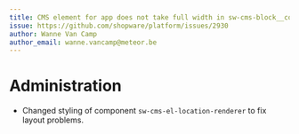 ```yaml
---
title: CMS element for app does not take full width in sw-cms-block__content
issue: https://github.com/shopware/platform/issues/2930
author: Wanne Van Camp
author_email: wanne.vancamp@meteor.be
---
```

# Administration
* Changed styling of component `sw-cms-el-location-renderer` to fix layout problems.